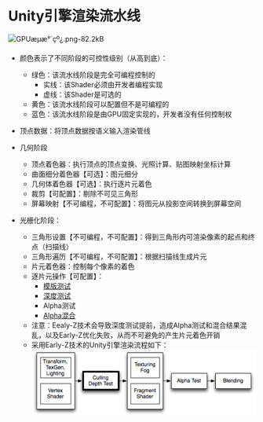  # Unity引擎渲染流水线

![GPUæµæ°´çº¿.png-82.2kB](https://img-blog.csdnimg.cn/img_convert/2bc6644b345b29af4636d0f78116a275.png)

- 颜色表示了不同阶段的可控性级别（从高到底）：
  - 绿色：该流水线阶段是完全可编程控制的
    - 实线：该Shader必须由开发者编程实现
    - 虚线：该Shader是可选的
  - 黄色：该流水线阶段可以配置但不是可编程的
  - 蓝色：该流水线阶段是由GPU固定实现的，开发者没有任何控制权

- 顶点数据：将顶点数据按语义输入渲染管线

- 几何阶段
  - 顶点着色器：执行顶点的顶点变换、光照计算、贴图映射坐标计算
  - 曲面细分着色器【可选】：图元细分
  - 几何体着色器【可选】：执行逐片元着色
  - 裁剪【可配置】：剔除不可见三角形
  - 屏幕映射【不可编程，不可配置】：将图元从投影空间转换到屏幕空间
- 光栅化阶段：
  - 三角形设置【不可编程，不可配置】：得到三角形内可渲染像素的起点和终点（扫描线）
  - 三角形遍历【不可编程，不可配置】：根据扫描线生成片元
  - 片元着色器：控制每个像素的着色
  - 逐片元操作【可配置】：
    - [模版测试](渲染流水线/02-模版测试.md)
    - [深度测试](渲染流水线/03-深度测试.md)
    - Alpha测试
    - [Alpha混合](渲染流水线/04-Alpha混合.md)
  - 注意：Eealy-Z技术会导致深度测试提前，造成Alpha测试和混合结果混乱，以及Early-Z优化失败，从而不可避免的产生片元着色开销
  - 采用Early-Z技术的Unity引擎渲染流程如下：
     ![img](%E6%B8%B2%E6%9F%93%E6%B5%81%E6%B0%B4%E7%BA%BF.assets/PipelineCullDepth.png) 

